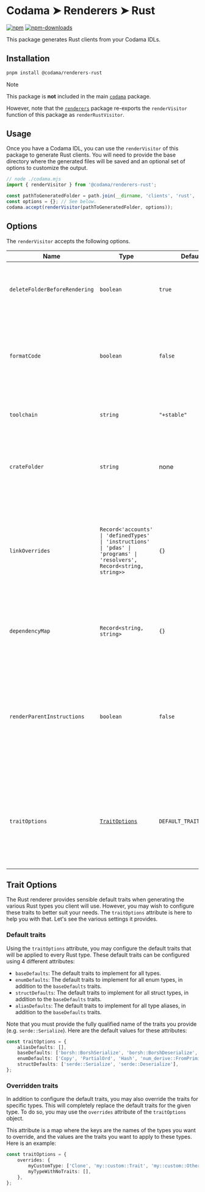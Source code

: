 # Codama ➤ Renderers ➤ Rust

[![npm][npm-image]][npm-url]
[![npm-downloads][npm-downloads-image]][npm-url]

[npm-downloads-image]: https://img.shields.io/npm/dm/@codama/renderers-rust.svg?style=flat
[npm-image]: https://img.shields.io/npm/v/@codama/renderers-rust.svg?style=flat&label=%40codama%2Frenderers-rust
[npm-url]: https://www.npmjs.com/package/@codama/renderers-rust

This package generates Rust clients from your Codama IDLs.

## Installation

```sh
pnpm install @codama/renderers-rust
```

> [!NOTE]
> This package is **not** included in the main [`codama`](../library) package.
>
> However, note that the [`renderers`](../renderers) package re-exports the `renderVisitor` function of this package as `renderRustVisitor`.

## Usage

Once you have a Codama IDL, you can use the `renderVisitor` of this package to generate Rust clients. You will need to provide the base directory where the generated files will be saved and an optional set of options to customize the output.

```ts
// node ./codama.mjs
import { renderVisitor } from '@codama/renderers-rust';

const pathToGeneratedFolder = path.join(__dirname, 'clients', 'rust', 'src', 'generated');
const options = {}; // See below.
codama.accept(renderVisitor(pathToGeneratedFolder, options));
```

## Options

The `renderVisitor` accepts the following options.

| Name                          | Type                                                                                                                    | Default                 | Description                                                                                                                                                                                      |
| ----------------------------- | ----------------------------------------------------------------------------------------------------------------------- | ----------------------- | ------------------------------------------------------------------------------------------------------------------------------------------------------------------------------------------------ |
| `deleteFolderBeforeRendering` | `boolean`                                                                                                               | `true`                  | Whether the base directory should be cleaned before generating new files.                                                                                                                        |
| `formatCode`                  | `boolean`                                                                                                               | `false`                 | Whether we should use `cargo fmt` to format the generated code. When set to `true`, the `crateFolder` option must be provided.                                                                   |
| `toolchain`                   | `string`                                                                                                                | `"+stable"`             | The toolchain to use when formatting the generated code.                                                                                                                                         |
| `crateFolder`                 | `string`                                                                                                                | none                    | The path to the root folder of the Rust crate. This option is required when `formatCode` is set to `true`.                                                                                       |
| `linkOverrides`               | `Record<'accounts' \| 'definedTypes' \| 'instructions' \| 'pdas' \| 'programs' \| 'resolvers', Record<string, string>>` | `{}`                    | A object that overrides the import path of link nodes. For instance, `{ definedTypes: { counter: 'hooked' } }` uses the `hooked` folder to import any link node referring to the `counter` type. |
| `dependencyMap`               | `Record<string, string>`                                                                                                | `{}`                    | A mapping between import aliases and their actual crate name or path in Rust.                                                                                                                    |
| `renderParentInstructions`    | `boolean`                                                                                                               | `false`                 | When using nested instructions, whether the parent instructions should also be rendered. When set to `false` (default), only the instruction leaves are being rendered.                          |
| `traitOptions`                | [`TraitOptions`](#trait-options)                                                                                        | `DEFAULT_TRAIT_OPTIONS` | A set of options that can be used to configure how traits are rendered for every Rust types. See [documentation below](#trait-options) for more information.                                     |

## Trait Options

The Rust renderer provides sensible default traits when generating the various Rust types you client will use. However, you may wish to configure these traits to better suit your needs. The `traitOptions` attribute is here to help you with that. Let's see the various settings it provides.

### Default traits

Using the `traitOptions` attribute, you may configure the default traits that will be applied to every Rust type. These default traits can be configured using 4 different attributes:

-   `baseDefaults`: The default traits to implement for all types.
-   `enumDefaults`: The default traits to implement for all enum types, in addition to the `baseDefaults` traits.
-   `structDefaults`: The default traits to implement for all struct types, in addition to the `baseDefaults` traits.
-   `aliasDefaults`: The default traits to implement for all type aliases, in addition to the `baseDefaults` traits.

Note that you must provide the fully qualified name of the traits you provide (e.g. `serde::Serialize`). Here are the default values for these attributes:

```ts
const traitOptions = {
    aliasDefaults: [],
    baseDefaults: ['borsh::BorshSerialize', 'borsh::BorshDeserialize', 'Clone', 'Debug', 'Eq', 'PartialEq'],
    enumDefaults: ['Copy', 'PartialOrd', 'Hash', 'num_derive::FromPrimitive'],
    structDefaults: ['serde::Serialize', 'serde::Deserialize'],
};
```

### Overridden traits

In addition to configure the default traits, you may also override the traits for specific types. This will completely replace the default traits for the given type. To do so, you may use the `overrides` attribute of the `traitOptions` object.

This attribute is a map where the keys are the names of the types you want to override, and the values are the traits you want to apply to these types. Here is an example:

```ts
const traitOptions = {
    overrides: {
        myCustomType: ['Clone', 'my::custom::Trait', 'my::custom::OtherTrait'],
        myTypeWithNoTraits: [],
    },
};
```
